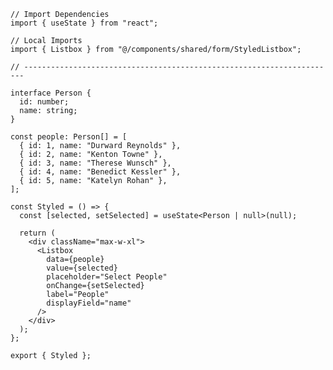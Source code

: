 ﻿```tsx
// Import Dependencies
import { useState } from "react";

// Local Imports
import { Listbox } from "@/components/shared/form/StyledListbox";

// ----------------------------------------------------------------------

interface Person {
  id: number;
  name: string;
}

const people: Person[] = [
  { id: 1, name: "Durward Reynolds" },
  { id: 2, name: "Kenton Towne" },
  { id: 3, name: "Therese Wunsch" },
  { id: 4, name: "Benedict Kessler" },
  { id: 5, name: "Katelyn Rohan" },
];

const Styled = () => {
  const [selected, setSelected] = useState<Person | null>(null);

  return (
    <div className="max-w-xl">
      <Listbox
        data={people}
        value={selected}
        placeholder="Select People"
        onChange={setSelected}
        label="People"
        displayField="name"
      />
    </div>
  );
};

export { Styled };

```
